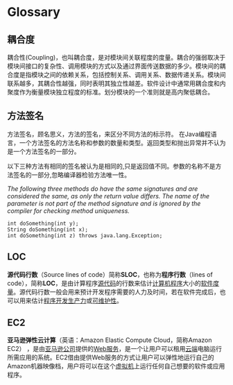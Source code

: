 # Glossary

## 耦合度
耦合性(Coupling)，也叫耦合度，是对模块间关联程度的度量。耦合的强弱取决于模块间接口的复杂性、调用模块的方式以及通过界面传送数据的多少。模块间的耦合度是指模块之间的依赖关系，包括控制关系、调用关系、数据传递关系。模块间联系越多，其耦合性越强，同时表明其独立性越差。软件设计中通常用耦合度和内聚度作为衡量模块独立程度的标准。划分模块的一个准则就是高内聚低耦合。

## 方法签名
方法签名，顾名思义，方法的签名，来区分不同方法的标示符。
在Java编程语言，一个方法签名的方法名称和参数的数量和类型。返回类型和抛出异常并不认为是一个方法签名的一部分。

以下三种方法有相同的签名被认为是相同的,只是返回值不同。参数的名称不是方法签名的一部分,忽略编译器检验方法唯一性。

_The following three methods do have the same signatures and are considered the same, as only the return value differs. The name of the parameter is not part of the method signature and is ignored by the compiler for checking method uniqueness._
```
int doSomething(int y);
String doSomething(int x);
int doSomething(int z) throws java.lang.Exception;
```

## LOC

**源代码行数**（Source lines of code）简称**SLOC**，也称为**程序行数**（lines of code），简称**LOC**，是由计算程序[源代码](https://zh.wikipedia.org/wiki/源代码)的行数来估计[计算机程序](https://zh.wikipedia.org/wiki/计算机程序)大小的[软件度量](https://zh.wikipedia.org/wiki/軟體度量)。源代码行数一般会用来预计开发程序需要的人力及时间，若在软件完成后，也可以用来估计[程序开发生产力](https://zh.wikipedia.org/w/index.php?title=程式開發生產力&action=edit&redlink=1)或[可维护性](https://zh.wikipedia.org/wiki/可维护性)。

## EC2

**亚马逊弹性云计算**（英语：Amazon Elastic Compute Cloud，简称Amazon EC2） ，是由[亚马逊公司](https://zh.wikipedia.org/wiki/亞馬遜公司)提供的[Web服务](https://zh.wikipedia.org/wiki/Web服務)，是一个让用户可以租用[云端](https://zh.wikipedia.org/wiki/雲端運算)电脑运行所需应用的系统。EC2借由提供Web服务的方式让用户可以弹性地运行自己的Amazon机器映像档，用户将可以在这个[虚拟机](https://zh.wikipedia.org/wiki/虛擬機器)上运行任何自己想要的软件或应用程序。